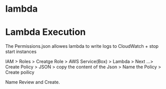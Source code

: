 # lambda

# Lambda Execution 
The Permissions.json allowes lambda to write logs to CloudWatch + stop start instances


IAM > Roles > Creatge Role > AWS Service(Box) >  Lambda > Next ...> 
Create Policy > JSON > copy the content of the Json > Name the Policy > Create poilicy

Name Review and Create.
